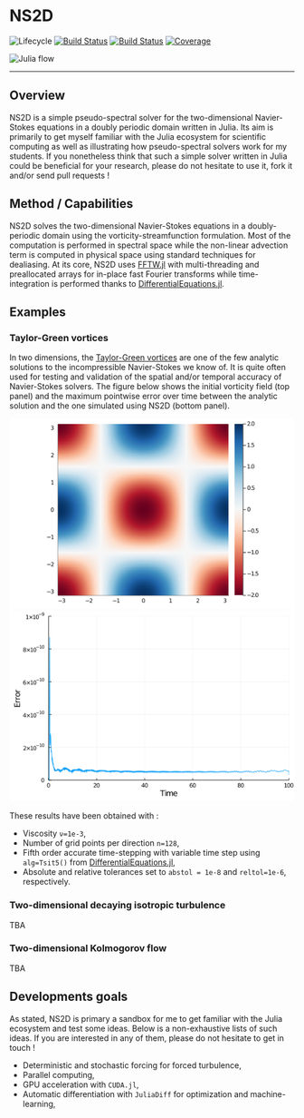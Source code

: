 # NS2D

![Lifecycle](https://img.shields.io/badge/lifecycle-experimental-orange.svg)<!--
![Lifecycle](https://img.shields.io/badge/lifecycle-maturing-blue.svg)
![Lifecycle](https://img.shields.io/badge/lifecycle-stable-green.svg)
![Lifecycle](https://img.shields.io/badge/lifecycle-retired-orange.svg)
![Lifecycle](https://img.shields.io/badge/lifecycle-archived-red.svg)
![Lifecycle](https://img.shields.io/badge/lifecycle-dormant-blue.svg) -->
[![Build Status](https://travis-ci.com/loiseaujc/NS2D.jl.svg?branch=master)](https://travis-ci.com/loiseaujc/NS2D.jl)
[![Build Status](https://ci.appveyor.com/api/projects/status/github/loiseaujc/NS2D.jl?svg=true)](https://ci.appveyor.com/project/loiseaujc/NS2D-jl)
[![Coverage](https://codecov.io/gh/loiseaujc/NS2D.jl/branch/master/graph/badge.svg)](https://codecov.io/gh/loiseaujc/NS2D.jl)

![Julia flow](imgs/anim_vorticity.gif)

---

## Overview

NS2D is a simple pseudo-spectral solver for the two-dimensional Navier-Stokes equations in a doubly periodic domain written in Julia.
Its aim is primarily to get myself familiar with the Julia ecosystem for scientific computing as well as illustrating how pseudo-spectral solvers work for my students.
If you nonetheless think that such a simple solver written in Julia could be beneficial for your research, please do not hesitate to use it, fork it and/or send pull requests !

## Method / Capabilities

NS2D solves the two-dimensional Navier-Stokes equations in a doubly-periodic domain using the vorticity-streamfunction formulation.
Most of the computation is performed in spectral space while the non-linear advection term is computed in physical space using standard techniques for dealiasing.
At its core, NS2D uses [FFTW.jl](https://github.com/JuliaMath/FFTW.jl) with multi-threading and preallocated arrays for in-place fast Fourier transforms while time-integration is performed thanks to [DifferentialEquations.jl](https://github.com/SciML/DifferentialEquations.jl).

## Examples

### Taylor-Green vortices

In two dimensions, the [Taylor-Green vortices](https://en.wikipedia.org/wiki/Taylor%E2%80%93Green_vortex) are one of the few analytic solutions to the incompressible Navier-Stokes we know of.
It is quite often used for testing and validation of the spatial and/or temporal accuracy of Navier-Stokes solvers.
The figure below shows the initial vorticity field (top panel) and the maximum pointwise error over time between the analytic solution and the one simulated using NS2D (bottom panel).

![](imgs/taylor_green_vortices.png)![](imgs/taylor_green_vortices_error.png)

These results have been obtained with :
- Viscosity `ν=1e-3`,
- Number of grid points per direction `n=128`,
- Fifth order accurate time-stepping with variable time step using `alg=Tsit5()` from [DifferentialEquations.jl](https://github.com/SciML/DifferentialEquations.jl),
- Absolute and relative tolerances set to `abstol = 1e-8` and `reltol=1e-6`, respectively.


### Two-dimensional decaying isotropic turbulence

TBA

### Two-dimensional Kolmogorov flow

TBA

## Developments goals

As stated, NS2D is primary a sandbox for me to get familiar with the Julia ecosystem and test some ideas.
Below is a non-exhaustive lists of such ideas.
If you are interested in any of them, please do not hesitate to get in touch !

- Deterministic and stochastic forcing for forced turbulence,
- Parallel computing,
- GPU acceleration with `CUDA.jl`,
- Automatic differentiation with `JuliaDiff` for optimization and machine-learning,
